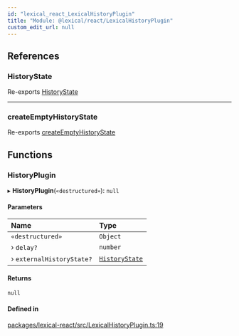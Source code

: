 ```yaml
---
id: "lexical_react_LexicalHistoryPlugin"
title: "Module: @lexical/react/LexicalHistoryPlugin"
custom_edit_url: null
---
```


## References

### HistoryState

Re-exports [HistoryState](lexical_history.md#historystate)

___

### createEmptyHistoryState

Re-exports [createEmptyHistoryState](lexical_history.md#createemptyhistorystate)

## Functions

### HistoryPlugin

▸ **HistoryPlugin**(`«destructured»`): ``null``

#### Parameters

| Name | Type |
| :------ | :------ |
| `«destructured»` | `Object` |
| › `delay?` | `number` |
| › `externalHistoryState?` | [`HistoryState`](lexical_history.md#historystate) |

#### Returns

``null``

#### Defined in

[packages/lexical-react/src/LexicalHistoryPlugin.ts:19](https://github.com/QubitPi/lexical/tree/main/packages/lexical-react/src/LexicalHistoryPlugin.ts#L19)
